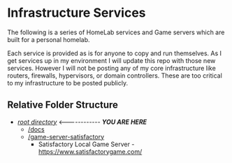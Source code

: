 # Infrastructure Services

The following is a series of HomeLab services and Game servers which are built for a personal homelab.

Each service is provided as is for anyone to copy and run themselves. As I get services up in my environment I will update this repo with those new services. However I will not be posting any of my core infrastructure like routers, firewalls, hypervisors, or domain controllers. These are too critical to my infrastructure to be posted publicly.

## Relative Folder Structure

- [*root directory*](README.md) <------------ ***YOU ARE HERE***
  - [/docs](/docs/README.md)
  - [/game-server-satisfactory](./game-server-satisfactory/README.md)
    - Satisfactory Local Game Server - <https://www.satisfactorygame.com/>
